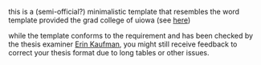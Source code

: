this is a (semi-official?) minimalistic template that resembles the word template provided the grad college of uiowa (see [here](https://www.grad.uiowa.edu/academics/thesis-and-dissertation/preparing-formatting))

while the template conforms to the requirement and has been checked by the thesis examiner [Erin Kaufman](erin-kaufman@uiowa.edu), you might still receive feedback to correct your thesis format due to long tables or other issues.
